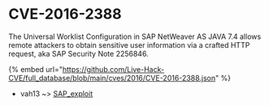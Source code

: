 # CVE-2016-2388

The Universal Worklist Configuration in SAP NetWeaver AS JAVA 7.4 allows remote attackers to obtain sensitive user information via a crafted HTTP request, aka SAP Security Note 2256846.

{% embed url="https://github.com/Live-Hack-CVE/full_database/blob/main/cves/2016/CVE-2016-2388.json" %}


* vah13 ~> [SAP_exploit](https://www.alice-snow.ru/2016/database/cve-2016-2388/sap_exploit-vah13)